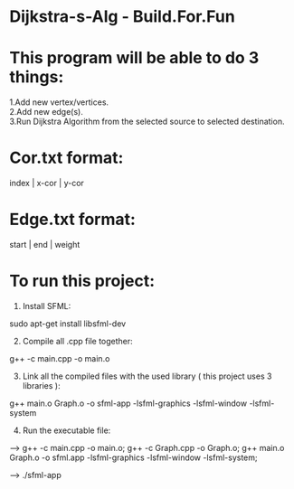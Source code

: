 # Dijkstra-s-Alg - Build.For.Fun


# This program will be able to do 3 things:
  1.Add new vertex/vertices.                                                                                                               
  2.Add new edge(s).                                                                                                                       
  3.Run Dijkstra Algorithm from the selected source to selected destination.

# Cor.txt format:
index | x-cor | y-cor

# Edge.txt format:
start | end | weight

# To run this project:
1. Install SFML:

sudo apt-get install libsfml-dev

2. Compile all .cpp file together:

g++ -c main.cpp -o main.o

3. Link all the compiled files with the used library ( this project uses 3 libraries ):

g++ main.o Graph.o -o sfml-app -lsfml-graphics -lsfml-window -lsfml-system

4. Run the executable file:

--> g++ -c main.cpp -o main.o; g++ -c Graph.cpp -o Graph.o; g++ main.o Graph.o -o sfml.app -lsfml-graphics -lsfml-window -lsfml-system;

--> ./sfml-app
